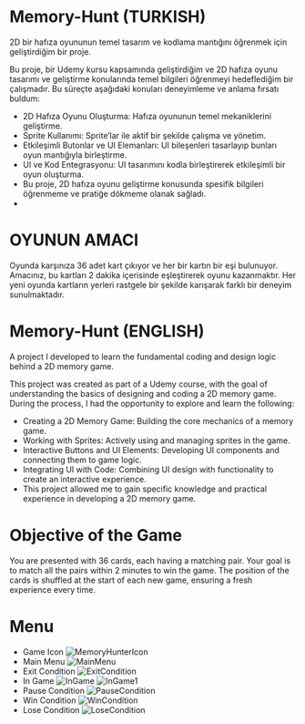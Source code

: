 # Memory-Hunt (TURKISH)
2D bir hafıza oyununun temel tasarım ve kodlama mantığını öğrenmek için geliştirdiğim bir proje.

Bu proje, bir Udemy kursu kapsamında geliştirdiğim ve 2D hafıza oyunu tasarımı ve geliştirme konularında temel bilgileri öğrenmeyi hedeflediğim bir çalışmadır. Bu süreçte aşağıdaki konuları deneyimleme ve anlama fırsatı buldum:

- 2D Hafıza Oyunu Oluşturma: Hafıza oyununun temel mekaniklerini geliştirme.
- Sprite Kullanımı: Sprite’lar ile aktif bir şekilde çalışma ve yönetim.
- Etkileşimli Butonlar ve UI Elemanları: UI bileşenleri tasarlayıp bunları oyun mantığıyla birleştirme.
- UI ve Kod Entegrasyonu: UI tasarımını kodla birleştirerek etkileşimli bir oyun oluşturma.
- Bu proje, 2D hafıza oyunu geliştirme konusunda spesifik bilgileri öğrenmeme ve pratiğe dökmeme olanak sağladı.
- 
# OYUNUN AMACI

Oyunda karşınıza 36 adet kart çıkıyor ve her bir kartın bir eşi bulunuyor. Amacınız, bu kartları 2 dakika içerisinde eşleştirerek oyunu kazanmaktır.
Her yeni oyunda kartların yerleri rastgele bir şekilde karışarak farklı bir deneyim sunulmaktadır.

# Memory-Hunt (ENGLISH)
A project I developed to learn the fundamental coding and design logic behind a 2D memory game.

This project was created as part of a Udemy course, with the goal of understanding the basics of designing and coding a 2D memory game. During the process, I had the opportunity to explore and learn the following:

- Creating a 2D Memory Game: Building the core mechanics of a memory game.
- Working with Sprites: Actively using and managing sprites in the game.
- Interactive Buttons and UI Elements: Developing UI components and connecting them to game logic.
- Integrating UI with Code: Combining UI design with functionality to create an interactive experience.
- This project allowed me to gain specific knowledge and practical experience in developing a 2D memory game.

# Objective of the Game

You are presented with 36 cards, each having a matching pair. Your goal is to match all the pairs within 2 minutes to win the game.
The position of the cards is shuffled at the start of each new game, ensuring a fresh experience every time.

# Menu

- Game Icon
  ![MemoryHunterIcon](https://github.com/user-attachments/assets/2061aa6a-b589-42f9-b3d7-14e53e40fb8b)
- Main Menu
  ![MainMenu](https://github.com/user-attachments/assets/532bcd2e-da6c-47d9-b3a0-263d11284ddd)
- Exit Condition
  ![ExitCondition](https://github.com/user-attachments/assets/b15d8b3c-f748-41a2-b024-05ea29eea0da)
- In Game
  ![InGame](https://github.com/user-attachments/assets/fe5d2a5b-29ae-4990-9324-eda1fa7abb83)
  ![InGame1](https://github.com/user-attachments/assets/07838d73-d9ff-4c8a-a0f8-9b96152888d2)
- Pause Condition
  ![PauseCondition](https://github.com/user-attachments/assets/826d9bce-e53d-4aa7-be60-031474f3a4f3)
- Win Condition
  ![WinCondition](https://github.com/user-attachments/assets/b2fe3fb0-d89a-4ac7-a49b-55ada38e3fed)
- Lose Condition
  ![LoseCondition](https://github.com/user-attachments/assets/16bcd60c-bcbd-4920-938e-c5d3b6d3d3a0)
